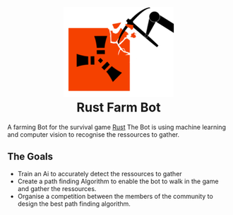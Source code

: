 <h1 align="center">
  <br>
  <a><img src="https://github.com/William-Droin/Rust_Farm_Bot/blob/main/Rust_Farming_Bot_Logo_Cropped.png" alt="Markdownify" width="250"></a>
  <br>
  Rust Farm Bot
  <br>
</h1>

A farming Bot for the survival game [Rust](https://rust.facepunch.com/)
The Bot is using machine learning and computer vision to recognise the ressources to gather.

## The Goals

- Train an Ai to accurately detect the ressources to gather
- Create a path finding Algorithm to enable the bot to walk in the game and gather the ressources.
- Organise a competition between the members of the community to design the best path finding algorithm.
